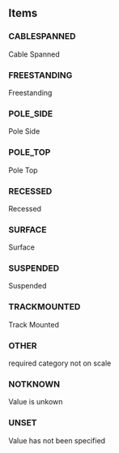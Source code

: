 

<!-- end of short definition -->
## Items

### CABLESPANNED
Cable Spanned

### FREESTANDING
Freestanding

### POLE_SIDE
Pole Side

### POLE_TOP
Pole Top

### RECESSED
Recessed

### SURFACE
Surface

### SUSPENDED
Suspended

### TRACKMOUNTED
Track Mounted

### OTHER
required category not on scale

### NOTKNOWN
Value is unkown

### UNSET
Value has not been specified
